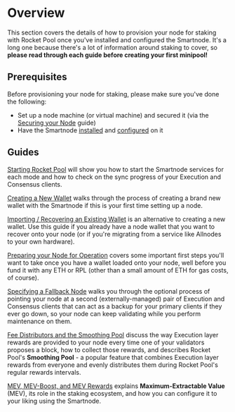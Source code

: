 # Overview

This section covers the details of how to provision your node for staking with Rocket Pool once you've installed and configured the Smartnode.
It's a long one because there's a lot of information around staking to cover, so **please read through each guide before creating your first minipool!**


## Prerequisites

Before provisioning your node for staking, please make sure you've done the following:
- Set up a node machine (or virtual machine) and secured it (via the [Securing your Node](../securing-your-node.md) guide)
- Have the Smartnode [installed](../installing/overview.md) and [configured](../config/overview.md) on it


## Guides

[Starting Rocket Pool](../starting-rp.md) will show you how to start the Smartnode services for each mode and how to check on the sync progress of your Execution and Consensus clients.

[Creating a New Wallet](../wallet-init.md) walks through the process of creating a brand new wallet with the Smartnode if this is your first time setting up a node.

[Importing / Recovering an Existing Wallet](../recovering-rp.md) is an alternative to creating a new wallet.
Use this guide if you already have a node wallet that you want to recover onto your node (or if you're migrating from a service like Allnodes to your own hardware).

[Preparing your Node for Operation](../prepare-node.md) covers some important first steps you'll want to take once you have a wallet loaded onto your node, well before you fund it with any ETH or RPL (other than a small amount of ETH for gas costs, of course).

[Specifying a Fallback Node](../fallback.md) walks you through the optional process of pointing your node at a second (externally-managed) pair of Execution and Consensus clients that can act as a backup for your primary clients if they ever go down, so your node can keep validating while you perform maintenance on them.

[Fee Distributors and the Smoothing Pool](../fee-distrib-sp.md) discuss the way Execution layer rewards are provided to your node every time one of your validators proposes a block, how to collect those rewards, and describes Rocket Pool's **Smoothing Pool** - a popular feature that combines Execution layer rewards from everyone and evenly distributes them during Rocket Pool's regular rewards intervals.

[MEV, MEV-Boost, and MEV Rewards](../mev.md) explains **Maximum-Extractable Value** (MEV), its role in the staking ecosystem, and how you can configure it to your liking using the Smartnode.